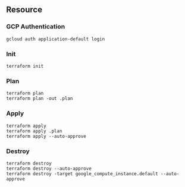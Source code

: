 ## Resource

### GCP Authentication
```
gcloud auth application-default login
```

### Init
```
terraform init
```

### Plan
```
terraform plan
terraform plan -out .plan
```

### Apply
```
terraform apply
terraform apply .plan
terraform apply --auto-approve
```

### Destroy
```
terraform destroy
terraform destroy --auto-approve
terraform destroy -target google_compute_instance.default --auto-approve
```

